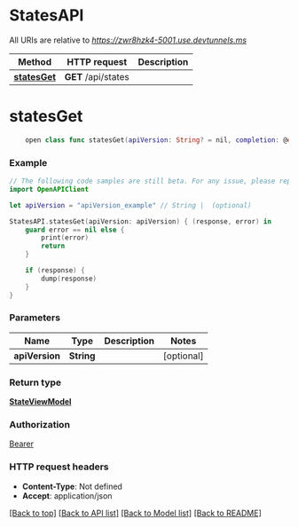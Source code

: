 # StatesAPI

All URIs are relative to *https://zwr8hzk4-5001.use.devtunnels.ms*

Method | HTTP request | Description
------------- | ------------- | -------------
[**statesGet**](StatesAPI.md#statesget) | **GET** /api/states | 


# **statesGet**
```swift
    open class func statesGet(apiVersion: String? = nil, completion: @escaping (_ data: StateViewModel?, _ error: Error?) -> Void)
```



### Example
```swift
// The following code samples are still beta. For any issue, please report via http://github.com/OpenAPITools/openapi-generator/issues/new
import OpenAPIClient

let apiVersion = "apiVersion_example" // String |  (optional)

StatesAPI.statesGet(apiVersion: apiVersion) { (response, error) in
    guard error == nil else {
        print(error)
        return
    }

    if (response) {
        dump(response)
    }
}
```

### Parameters

Name | Type | Description  | Notes
------------- | ------------- | ------------- | -------------
 **apiVersion** | **String** |  | [optional] 

### Return type

[**StateViewModel**](StateViewModel.md)

### Authorization

[Bearer](../README.md#Bearer)

### HTTP request headers

 - **Content-Type**: Not defined
 - **Accept**: application/json

[[Back to top]](#) [[Back to API list]](../README.md#documentation-for-api-endpoints) [[Back to Model list]](../README.md#documentation-for-models) [[Back to README]](../README.md)

